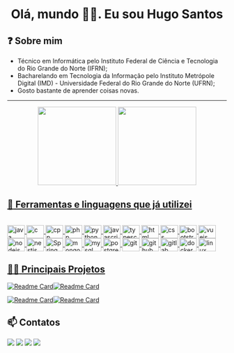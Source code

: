 # <center>Olá, mundo :raising_hand_man:. Eu sou Hugo Santos</center>

## :question: Sobre mim

* Técnico em Informática pelo Instituto Federal de Ciência e Tecnologia do Rio Grande do Norte (IFRN);
* Bacharelando em Tecnologia da Informação pelo Instituto Metrópole Digital (IMD) - Universidade Federal do Rio Grande do Norte (UFRN);
* Gosto bastante de aprender coisas novas.

---

<div align="center">
  <a href="https://www.linkedin.com/in/hugo-santos-384190221/">
  <img height="180em" src="https://github-readme-stats.vercel.app/api?username=hugofsantos&show_icons=true&theme=dark&include_all_commits=true&count_private=true"/>
  <img height="180em" src="https://github-readme-stats.vercel.app/api/top-langs/?username=hugofsantos&layout=compact&langs_count=7&theme=dark"/>
</div>

## :wrench: Ferramentas e linguagens que já utilizei

<div style="display: inline_block"><br>
  <img align="center" alt="java" height="30" width="40" title="java" src="https://cdn.jsdelivr.net/gh/devicons/devicon/icons/java/java-original.svg">
  <img align="center" alt="c" height="30" width="40" title="C" src="https://cdn.jsdelivr.net/gh/devicons/devicon/icons/c/c-original.svg">
  <img align="center" alt="cpp" height="30" width="40" title="C++" src="https://cdn.jsdelivr.net/gh/devicons/devicon/icons/cplusplus/cplusplus-original.svg">
  <img align="center" alt="php" height="30" width="40" title="PHP" src="https://cdn.jsdelivr.net/gh/devicons/devicon/icons/php/php-original.svg">
  <img align="center" alt="python" height="30" width="40" title="Python" src="https://cdn.jsdelivr.net/gh/devicons/devicon/icons/python/python-original.svg">
  <img align="center" alt="javascript" height="30" width="40" title="Javascript" src="https://cdn.jsdelivr.net/gh/devicons/devicon/icons/javascript/javascript-original.svg">
   <img align="center" alt="typescript" height="30" width="40" title="Typescript" src="https://cdn.jsdelivr.net/gh/devicons/devicon/icons/typescript/typescript-original.svg">  
   <img align="center" alt="html" height="30" width="40" title="HTML" src="https://cdn.jsdelivr.net/gh/devicons/devicon/icons/html5/html5-original.svg">
  <img align="center" alt="css" height="30" width="40" title="CSS" src="https://cdn.jsdelivr.net/gh/devicons/devicon/icons/css3/css3-original.svg">
   <img align="center" alt="bootstrap" height="30" width="40" title="Bootstrap" src="https://cdn.jsdelivr.net/gh/devicons/devicon/icons/bootstrap/bootstrap-original.svg"> 
   <img align="center" alt="vuejs" height="30" width="40" title="Vuejs" src="https://cdn.jsdelivr.net/gh/devicons/devicon/icons/vuejs/vuejs-original.svg">   
    <img align="center" alt="nodejs" height="30" width="40" title="Nodejs" src="https://cdn.jsdelivr.net/gh/devicons/devicon/icons/nodejs/nodejs-plain.svg">        
    <img align="center" alt="nestjs" height="30" width="40" title="Nestjs" src="https://cdn.jsdelivr.net/gh/devicons/devicon/icons/nestjs/nestjs-plain.svg">
    <img align="center" alt="Spring" height="30" width="40" title="Spring" src="https://cdn.jsdelivr.net/gh/devicons/devicon/icons/spring/spring-original.svg" />          
    <img align="center" alt="mongodb" height="30" width="40" title="MongoDB" src="https://cdn.jsdelivr.net/gh/devicons/devicon/icons/mongodb/mongodb-original.svg">     
    <img align="center" alt="mysql" height="30" width="40" title="MySQL" src="https://cdn.jsdelivr.net/gh/devicons/devicon/icons/mysql/mysql-original.svg"> 
   <img align="center" alt="postgre" height="30" width="40" title="PostgreSQL" src="https://cdn.jsdelivr.net/gh/devicons/devicon/icons/postgresql/postgresql-plain.svg"> 
   <img align="center" alt="git" height="30" width="40" title="GIT" src="https://cdn.jsdelivr.net/gh/devicons/devicon/icons/git/git-original.svg"> 
   <img align="center" alt="github" height="30" width="40" title="GitHub" src="https://cdn.jsdelivr.net/gh/devicons/devicon/icons/github/github-original.svg"> 
   <img align="center" alt="gitlab" height="30" width="40" title="GitLab" src="https://cdn.jsdelivr.net/gh/devicons/devicon/icons/gitlab/gitlab-original.svg"> 
   <img align="center" alt="docker" height="30" width="40" title="Docker" src="https://cdn.jsdelivr.net/gh/devicons/devicon/icons/docker/docker-original.svg"> 
   <img align="center" alt="linux" height="30" width="40" title="Linux" src="https://cdn.jsdelivr.net/gh/devicons/devicon/icons/linux/linux-plain.svg">
</div>


## :man_technologist: Principais Projetos

[![Readme Card](https://github-readme-stats.vercel.app/api/pin/?username=hugofsantos&repo=todolist_spring&theme=dark)](https://github.com/hugofsantos/todolist_spring)[![Readme Card](https://github-readme-stats.vercel.app/api/pin/?username=hugofsantos&repo=OneBitFlix-backend&theme=dark)](https://github.com/hugofsantos/OneBitFlix-backend)

[![Readme Card](https://github-readme-stats.vercel.app/api/pin/?username=hugofsantos&repo=key-manager-iot-backend&theme=dark)](https://github.com/hugofsantos/key-manager-iot-backend)[![Readme Card](https://github-readme-stats.vercel.app/api/pin/?username=kleysonfmadruga&repo=swed&theme=dark)](https://github.com/kleysonfmadruga/swed)


## :mailbox: Contatos

<div> 
  <a href="mailto:hf.santos2332@gmail.com" target="_blank"><img src="https://img.shields.io/badge/Gmail-D14836?style=for-the-badge&logo=gmail&logoColor=white" target="_blank"></a>
  <a href="https://www.instagram.com/hugo_fsantos16/" target="_blank"><img src="https://img.shields.io/badge/Instagram-E4405F?style=for-the-badge&logo=instagram&logoColor=white" target="_blank"></a>
  <a href="https://www.linkedin.com/in/hugo-santos-384190221/" target="_blank"><img src="https://img.shields.io/badge/LinkedIn-0077B5?style=for-the-badge&logo=linkedin&logoColor=white" target="_blank"></a>
  <a href="https://medium.com/@hf.santos2332" target="_blank"><img src="https://img.shields.io/badge/Medium-12100E?style=for-the-badge&logo=medium&logoColor=white" target="_blank"></a>
</div>
